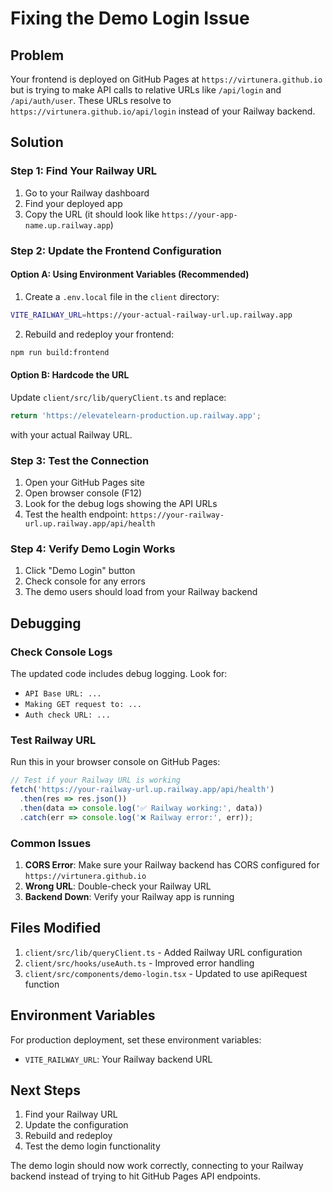 # Fixing the Demo Login Issue

## Problem
Your frontend is deployed on GitHub Pages at `https://virtunera.github.io` but is trying to make API calls to relative URLs like `/api/login` and `/api/auth/user`. These URLs resolve to `https://virtunera.github.io/api/login` instead of your Railway backend.

## Solution

### Step 1: Find Your Railway URL
1. Go to your Railway dashboard
2. Find your deployed app
3. Copy the URL (it should look like `https://your-app-name.up.railway.app`)

### Step 2: Update the Frontend Configuration

#### Option A: Using Environment Variables (Recommended)
1. Create a `.env.local` file in the `client` directory:
```bash
VITE_RAILWAY_URL=https://your-actual-railway-url.up.railway.app
```

2. Rebuild and redeploy your frontend:
```bash
npm run build:frontend
```

#### Option B: Hardcode the URL
Update `client/src/lib/queryClient.ts` and replace:
```typescript
return 'https://elevatelearn-production.up.railway.app';
```
with your actual Railway URL.

### Step 3: Test the Connection
1. Open your GitHub Pages site
2. Open browser console (F12)
3. Look for the debug logs showing the API URLs
4. Test the health endpoint: `https://your-railway-url.up.railway.app/api/health`

### Step 4: Verify Demo Login Works
1. Click "Demo Login" button
2. Check console for any errors
3. The demo users should load from your Railway backend

## Debugging

### Check Console Logs
The updated code includes debug logging. Look for:
- `API Base URL: ...`
- `Making GET request to: ...`
- `Auth check URL: ...`

### Test Railway URL
Run this in your browser console on GitHub Pages:
```javascript
// Test if your Railway URL is working
fetch('https://your-railway-url.up.railway.app/api/health')
  .then(res => res.json())
  .then(data => console.log('✅ Railway working:', data))
  .catch(err => console.log('❌ Railway error:', err));
```

### Common Issues

1. **CORS Error**: Make sure your Railway backend has CORS configured for `https://virtunera.github.io`
2. **Wrong URL**: Double-check your Railway URL
3. **Backend Down**: Verify your Railway app is running

## Files Modified

1. `client/src/lib/queryClient.ts` - Added Railway URL configuration
2. `client/src/hooks/useAuth.ts` - Improved error handling
3. `client/src/components/demo-login.tsx` - Updated to use apiRequest function

## Environment Variables

For production deployment, set these environment variables:
- `VITE_RAILWAY_URL`: Your Railway backend URL

## Next Steps

1. Find your Railway URL
2. Update the configuration
3. Rebuild and redeploy
4. Test the demo login functionality

The demo login should now work correctly, connecting to your Railway backend instead of trying to hit GitHub Pages API endpoints.
